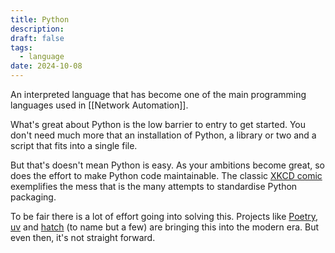 ```yaml
---
title: Python
description: 
draft: false
tags:
  - language
date: 2024-10-08
---
```

An interpreted language that has become one of the main programming languages used in [[Network Automation]].

What's great about Python is the low barrier to entry to get started. You don't need much more that an installation of Python, a library or two and a script that fits into a single file.

But that's doesn't mean Python is easy. As your ambitions become great, so does the effort to make Python code maintainable. The classic [XKCD comic](https://xkcd.com/1987/)
exemplifies the mess that is the many attempts to standardise Python packaging.

To be fair there is a lot of effort going into solving this. Projects like [Poetry](https://python-poetry.org/), [uv](https://docs.astral.sh/uv/) and [hatch](https://hatch.pypa.io/latest/) (to name but a few) are bringing this into the modern era. But even then, it's not straight forward.
